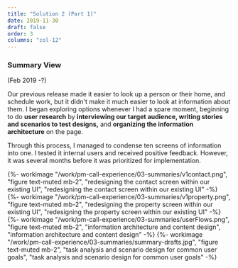 ```yaml
---
title: "Solution 2 (Part 1)"
date: 2019-11-30
draft: false
order: 3
columns: "col-12"
---
```

### Summary View 
(Feb 2019 -?)
<div class="container lg"><div class="container gap-1">
<div class="col col-12 col-12 md-8 lg-7 xl-6 mb-2" >

Our previous release made it easier to look up a person or their home, and schedule work, but it didn't make it much easier to look at information about them. I began exploring options whenever I had a spare moment, beginning to do **user research** by **interviewing our target audience, writing stories and scenarios to test designs,** and **organizing the information architecture** on the page. 

Through this process, I managed to condense ten screens of information into one. I tested it internal users and received positive feedback. However, it was several months before it was prioritized for implementation.


<div class="container mt-4">
<div class="col-6 sm-6">
 {%- workimage "/work/pm-call-experience/03-summaries/v1contact.png", "figure text-muted mb-2", "redesigning the contact screen within our existing UI", "redesigning the contact screen within our existing UI"  -%}
 </div>
 <div class="col-6 sm-6">
  {%- workimage "/work/pm-call-experience/03-summaries/v1property.png", "figure text-muted mb-2", "redesigning the property screen within our existing UI", "redesigning the property screen within our existing UI"  -%}
</div>
</div>
</div>
<div class="col col-12 md-4 lg-5 xl-6 mb-2">
    {%- workimage "/work/pm-call-experience/03-summaries/userFlows.png", "figure text-muted mb-2", "information architecture and content design", "information architecture and content design"  -%}
    {%- workimage "/work/pm-call-experience/03-summaries/summary-drafts.jpg", "figure text-muted mb-2", "task analysis and scenario design for common user goals", "task analysis and scenario design for common user goals"  -%}
</div>
</div></div>
